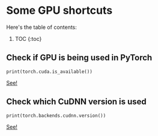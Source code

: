 # Some GPU shortcuts

Here's the table of contents:

1. TOC
{:toc}

## Check if GPU is being used in PyTorch

```
print(torch.cuda.is_available())
```

[See!](https://chrisalbon.com/code/deep_learning/pytorch/basics/check_if_pytorch_is_using_gpu/)


## Check which CuDNN version is used

```
print(torch.backends.cudnn.version())
```


[See!](https://discuss.pytorch.org/t/how-to-check-if-torch-uses-cudnn/21933)



